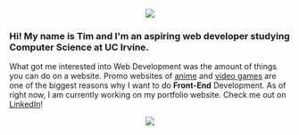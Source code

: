 <p align="center">
  <img src="https://i.imgur.com/v1laQzW.png">
  </p>

### Hi! My name is Tim and I'm an aspiring web developer studying Computer Science at UC Irvine.  
<a>What got me interested into Web Development was the amount of things you can do on a website. Promo websites of [anime](https://www.fatestaynightusa.com/) and [video games](https://toarise.tales-ch.jp) are one of the biggest reasons why I want to do **Front-End** Development. As of right now, I am currently working on my portfolio website. Check me out on [LinkedIn](https://www.linkedin.com/in/timothy-dacalos-63149b1b7/)! </a>


<p align="center">
  <a href="https://github.com/lordtimzki"><img src="https://github-readme-stats.vercel.app/api?username=lordtimzki&hide_border=true&show_icons=true" </a>
</p>

<!--
**lordtimzki/lordtimzki** is a ✨ _special_ ✨ repository because its `README.md` (this file) appears on your GitHub profile.

Here are some ideas to get you started:

- 🔭 I’m currently working on ...
- 🌱 I’m currently learning ...
- 👯 I’m looking to collaborate on ...
- 🤔 I’m looking for help with ...
- 💬 Ask me about ...
- 📫 How to reach me: ...
- 😄 Pronouns: ...
- ⚡ Fun fact: ...
-->
